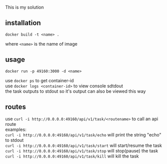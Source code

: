 This is my solution  

## installation  

    docker build -t <name> .
where `<name>` is the name of image

## usage  
    docker run -p 49160:3000 -d <name>  
use `docker ps` to get container-id  
use `docker logs <container-id>` to view console sdtdout  
the task outputs to stdout so it's output can also be viewed this way  

## routes  
use `curl -i http://0.0.0.0:49160/api/v1/task/<routename>` to call an api route  
examples:  
`curl -i http://0.0.0.0:49160/api/v1/task/echo` will print the string "echo" to stdout  
`curl -i http://0.0.0.0:49160/api/v1/task/start` will start/resume the task  
`curl -i http://0.0.0.0:49160/api/v1/task/stop` will stop(pause) the task  
`curl -i http://0.0.0.0:49160/api/v1/task/kill` will kill the task  
